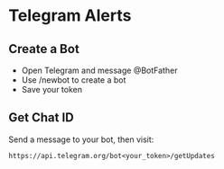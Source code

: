 # Telegram Alerts

## Create a Bot
- Open Telegram and message @BotFather
- Use /newbot to create a bot
- Save your token

## Get Chat ID
Send a message to your bot, then visit:
```
https://api.telegram.org/bot<your_token>/getUpdates
```
